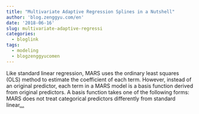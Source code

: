 ```yaml
---
title: "Multivariate Adaptive Regression Splines in a Nutshell"
author: 'blog.zenggyu.com/en'
date: '2018-06-16'
slug: multivariate-adaptive-regressi
categories:
  - bloglink
tags:
  - modeling
  - blogzenggyucomen
---
```


Like standard linear regression, MARS uses the ordinary least squares (OLS) method to estimate the coefficient of each term. However, instead of an original predictor, each term in a MARS model is a basis function derived from original predictors. A basis function takes one of the following forms: MARS does not treat categorical predictors differently from standard linear[... <i class="fas fa-external-link-alt"></i>](https://blog.zenggyu.com/en/post/2018-06-16/multivariate-adaptive-regression-splines-in-a-nutshell/)

